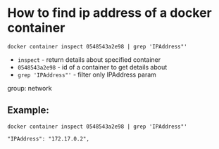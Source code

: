 # How to find ip address of a docker container

```docker
docker container inspect 0548543a2e98 | grep 'IPAddress"'
```

- `inspect` - return details about specified container
- `0548543a2e98` - id of a container to get details about
- `grep 'IPAddress"'` - filter only IPAddress param

group: network

## Example: 
```docker
docker container inspect 0548543a2e98 | grep 'IPAddress"'
```
```
"IPAddress": "172.17.0.2",
```
